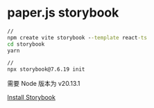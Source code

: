 # paper.js storybook
 
 ```cmd
// 
npm create vite storybook --template react-ts
cd storybook
yarn

// 
npx storybook@7.6.19 init
 ```

需要 Node 版本为 v20.13.1 

[Install Storybook](https://release-7-6--storybook-frontpage.netlify.app/docs/7.6/get-started/install)